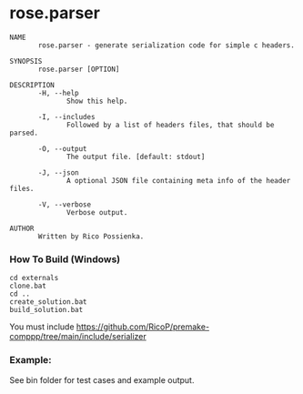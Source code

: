 # rose.parser

```
NAME
       rose.parser - generate serialization code for simple c headers.

SYNOPSIS
       rose.parser [OPTION]

DESCRIPTION
       -H, --help
              Show this help.

       -I, --includes
              Followed by a list of headers files, that should be parsed.

       -O, --output
              The output file. [default: stdout]

       -J, --json
              A optional JSON file containing meta info of the header files.
              
       -V, --verbose
              Verbose output.

AUTHOR
       Written by Rico Possienka.
```

### How To Build (Windows)
```
cd externals
clone.bat
cd ..
create_solution.bat
build_solution.bat
```

You must include https://github.com/RicoP/premake-comppp/tree/main/include/serializer 

### Example:

See bin folder for test cases and example output.

